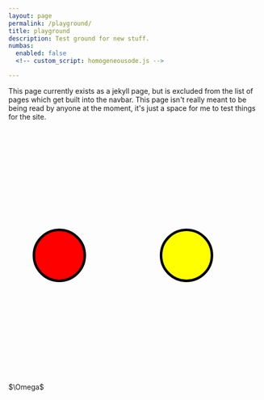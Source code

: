```yaml
---
layout: page
permalink: /playground/
title: playground
description: Test ground for new stuff.
numbas: 
  enabled: false
  <!-- custom_script: homogeneousode.js -->

---
```

This page currently exists as a jekyll page, but is excluded from the list of pages which get built into the navbar. This page isn't really meant to be being read by anyone at the moment, it's just a space for me to test things for the site.

<script src="{{ '/~sxwc62/assets/coffee/mathjaxhelper.js' }}"></script>
<script type="text/x-mathjax-config">
    MathJax.Hub.Config({
        extensions: ["tex2jax.js", "TeX/AMSmath.js"],
        jax: ["input/TeX", "output/SVG"],
    })
</script>

<script src="https://cdnjs.cloudflare.com/ajax/libs/mathjax/2.7.1/MathJax.js?config=default"></script>

<svg id="diagram" viewBox="0 0 10 10" role="img" aria-labelledby="title desc">
   <title id="title">Circle</title>
   <desc id="desc">Large red circle with a black border</desc>
   <circle cx="2" cy="5" r="1" stroke="black" stroke-width="0.1" fill="red" role="img" aria-labelledby="circdesc1" tabindex="0">
	   <desc id="circdesc1">Testing Aria</desc>
   </circle>
   <circle cx="7" cy="5" r="1" stroke="black" stroke-width="0.1" fill="yellow" role="img" aria-labelledby="circdesc2" tabindex="0">
	   <desc id="circdesc2">The second circle</desc>
   </circle>
</svg>
<div id="mathjaxSource">
$\Omega$
</div>
	
<script src="{{ '/~sxwc62/assets/coffee/espresso.js' }}"></script>

<!-- <iframe src="{{ '/~sxwc62/assets/odequestion/index.html' }}" height="700px" width="100%">
  <p>Your browser does not support iframes.</p>
</iframe> -->